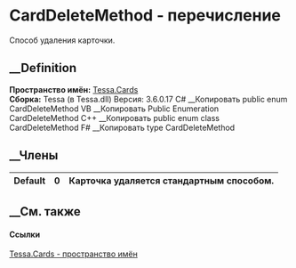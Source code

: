 # CardDeleteMethod - перечисление
Способ удаления карточки.
## __Definition
 **Пространство имён:** [Tessa.Cards](N_Tessa_Cards.htm)  
 **Сборка:** Tessa (в Tessa.dll) Версия: 3.6.0.17
C# __Копировать
     public enum CardDeleteMethod
VB __Копировать
     Public Enumeration CardDeleteMethod
C++ __Копировать
     public enum class CardDeleteMethod
F# __Копировать
     type CardDeleteMethod
##  __Члены
Default| 0|  Карточка удаляется стандартным способом.  
---|---|---  
## __См. также
#### Ссылки
[Tessa.Cards - пространство имён](N_Tessa_Cards.htm)
